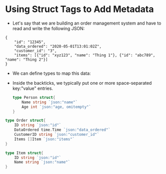 # Using Struct Tags to Add Metadata 

- Let's say that we are building an order management system and have to read and write the following JSON:

```sqlite
{
	"id": "12345",
	"data_ordered": "2020-05-01T13:01:02Z",
	"customer_id": "3",
	"items": [{"id": "xyz123", "name": "Thing 1"}, {"id": "abc789", "name": "Thing 2"}]
}
```

- We can define types to map this data:

- Inside the backticks, we typically put one or more space-separated key:"value" entries. 

  ```go
  type Person struct{
      Name string `json:"name"`
      Age int `json:"age, omitempty"`
  }
  ```

  

```go
type Order struct{
    ID string `json:"id"`
    DataOrdered time.Time `json:"data_ordered"`
    CustomerID string `json:"customer_id"`
    Items []Item `json:"items"`
}

type Item struct{
    ID string `json:"id"`
    Name string `json:"name"`
}
```

